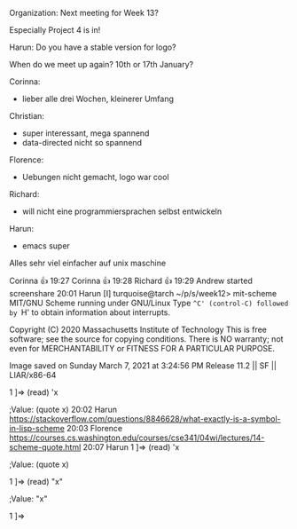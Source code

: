 Organization: Next meeting for Week 13?

Especially Project 4 is in!

Harun: Do you have a stable version for logo?

When do we meet up again? 10th or 17th January?

Corinna:
- lieber alle drei Wochen, kleinerer Umfang

Christian:
- super interessant, mega spannend
- data-directed nicht so spannend

Florence:
- Uebungen nicht gemacht, logo war cool

Richard:
- will nicht eine programmiersprachen selbst entwickeln

Harun:
- emacs super

Alles sehr viel einfacher auf unix maschine


Corinna
👍
19:27
Corinna
👍
19:28
Richard
👍
19:29
⁨Andrew⁩ started
screenshare
20:01
Harun
[I] turquoise@tarch ~/p/s/week12> mit-scheme
MIT/GNU Scheme running under GNU/Linux
Type `^C' (control-C) followed by `H' to obtain information about interrupts.

Copyright (C) 2020 Massachusetts Institute of Technology
This is free software; see the source for copying conditions. There is NO warranty; not even for
MERCHANTABILITY or FITNESS FOR A PARTICULAR PURPOSE.

Image saved on Sunday March 7, 2021 at 3:24:56 PM
  Release 11.2 || SF || LIAR/x86-64

1 ]=> (read)
'x

;Value: (quote x)
20:02
Harun
https://stackoverflow.com/questions/8846628/what-exactly-is-a-symbol-in-lisp-scheme
20:03
Florence
https://courses.cs.washington.edu/courses/cse341/04wi/lectures/14-scheme-quote.html
20:07
Harun
1 ]=> (read)
'x

;Value: (quote x)

1 ]=> (read)
"x"

;Value: "x"

1 ]=>






